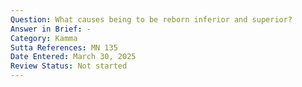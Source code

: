 ```yaml
---
Question: What causes being to be reborn inferior and superior?
Answer in Brief: -
Category: Kamma
Sutta References: MN 135
Date Entered: March 30, 2025
Review Status: Not started
---
```

